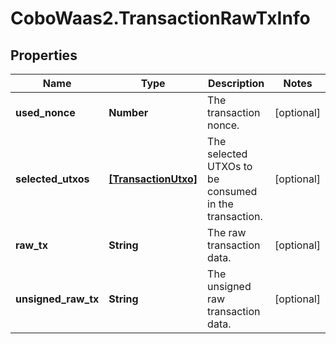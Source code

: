# CoboWaas2.TransactionRawTxInfo

## Properties

Name | Type | Description | Notes
------------ | ------------- | ------------- | -------------
**used_nonce** | **Number** | The transaction nonce. | [optional] 
**selected_utxos** | [**[TransactionUtxo]**](TransactionUtxo.md) | The selected UTXOs to be consumed in the transaction. | [optional] 
**raw_tx** | **String** | The raw transaction data. | [optional] 
**unsigned_raw_tx** | **String** | The unsigned raw transaction data. | [optional] 


